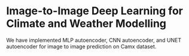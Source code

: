 # Image-to-Image Deep Learning for Climate and Weather  Modelling
We have implemented MLP autoencoder, CNN autoencoder, and UNET autoencoder for image to image prediction on Camx dataset.